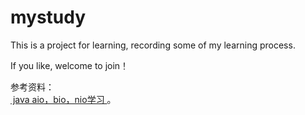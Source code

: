 # mystudy
This is a project for learning, recording some of my learning process.

If you like, welcome to join！


参考资料：</br>
<a href="http://blog.csdn.net/anxpp">  java aio，bio，nio学习 </a>。

